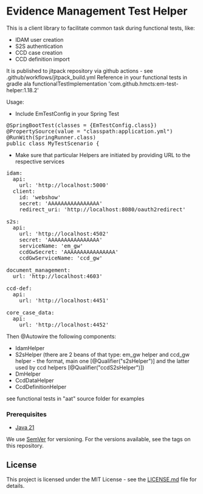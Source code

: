 # Evidence Management Test Helper

This is a client library to facilitate common task during functional tests, like:
- IDAM user creation
- S2S authentication
- CCD case creation
- CCD definition import 

It is published to jitpack repository via github actions - see .github/workflows/jitpack_build.yml
Reference in your functional tests in gradle ala   functionalTestImplementation 'com.github.hmcts:em-test-helper:1.18.2'


Usage:

- Include EmTestConfig in your Spring Test

<pre>
@SpringBootTest(classes = {EmTestConfig.class})
@PropertySource(value = "classpath:application.yml")
@RunWith(SpringRunner.class)
public class MyTestScenario {
</pre>

- Make sure that particular Helpers are initiated by providing URL to the respective services

<pre>
idam:
  api:
    url: 'http://localhost:5000'
  client:
    id: 'webshow'
    secret: 'AAAAAAAAAAAAAAAA'
    redirect_uri: 'http://localhost:8080/oauth2redirect'

s2s:
  api:
    url: 'http://localhost:4502'
    secret: 'AAAAAAAAAAAAAAAA'
    serviceName: 'em_gw'
    ccdGwSecret: 'AAAAAAAAAAAAAAAA'
    ccdGwServiceName: 'ccd_gw'    
    
document_management:
  url: 'http://localhost:4603'    

ccd-def:
  api:
    url: 'http://localhost:4451'

core_case_data:
  api:
    url: 'http://localhost:4452'
</pre>

Then @Autowire the following components:
- IdamHelper
- S2sHelper (there are 2 beans of that type: em_gw helper and ccd_gw helper - the format, main one [@Qualifier("s2sHelper")] and the latter used by ccd helpers [@Qualifier("ccdS2sHelper")])
- DmHelper
- CcdDataHelper
- CcdDefinitionHelper

see functional tests in "aat" source folder for examples

### Prerequisites

- [Java 21](https://www.oracle.com/java)


We use [SemVer](http://semver.org/) for versioning.
For the versions available, see the tags on this repository.

## License

This project is licensed under the MIT License - see the [LICENSE.md](LICENSE.md) file for details.
